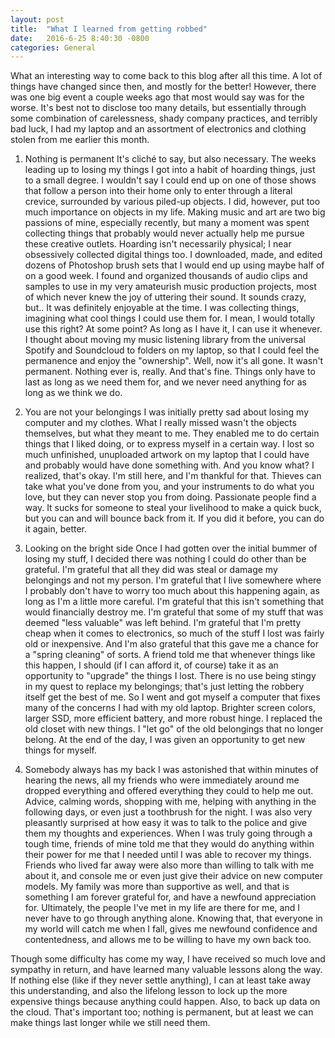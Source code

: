 ```yaml
---
layout: post
title:  "What I learned from getting robbed"
date:   2016-6-25 8:40:30 -0800
categories: General
---
```

What an interesting way to come back to this blog after all this time. A lot of things have changed since then, and mostly for the better! However, there was one big event a 
couple weeks ago that most would say was for the worse. It's best not to disclose too many details, but essentially through some combination of carelessness, shady company 
practices, and terribly bad luck, I had my laptop and an assortment of electronics and clothing stolen from me earlier this month. 
1. Nothing is permanent
	It's cliché to say, but also necessary. The weeks leading up to losing my things I got into a habit of hoarding things, just to a small degree. I wouldn't say I could end up on one of those shows that follow a person into their home only to enter through a literal crevice, surrounded by various piled-up objects. I did, however, put too much importance on objects in my life. Making music and art are two big passions of mine, especially recently, but many a moment was spent collecting things that probably would never actually help me pursue these creative outlets. Hoarding isn't necessarily physical; I near obsessively collected digital things too. I downloaded, made, and edited dozens of Photoshop brush sets that I would end up using maybe half of on a good week. I found and organized thousands of audio clips and samples to use in my very amateurish music production projects, most of which never knew the joy of uttering their sound. It sounds crazy, but.. It was definitely enjoyable at the time. I was collecting things, imagining what cool things I could use them for. I mean, I would totally use this right? At some point? As long as I have it, I can use it whenever. I thought about moving my music listening library from the universal Spotify and Soundcloud to folders on my laptop, so that I could feel the permanence and enjoy the "ownership". Well, now it's all gone. It wasn't permanent. Nothing ever is, really. And that's fine. Things only have to last as long as we need them for, and we never need anything for as long as we think we do.

2. You are not your belongings
	I was initially pretty sad about losing my computer and my clothes. What I really missed wasn't the objects themselves, but what they meant to me. They enabled me to do certain things that I liked doing, or to express myself in a certain way. I lost so much unfinished, unuploaded artwork on my laptop that I could have and probably would have done something with. And you know what? I realized, that's okay. I'm still here, and I'm thankful for that. Thieves can take what you've done from you, and your instruments to do what you love, but they can never stop you from doing. Passionate people find a way. It sucks for someone to steal your livelihood to make a quick buck, but you can and will bounce back from it. If you did it before, you can do it again, better.
	
3. Looking on the bright side
	Once I had gotten over the initial bummer of losing my stuff, I decided there was nothing I could do other than be grateful. I'm grateful that all they did was steal or damage my belongings and not my person. I'm grateful that I live somewhere where I probably don't have to worry too much about this happening again, as long as I'm a little more careful. I'm grateful that this isn't something that would financially destroy me. I'm grateful that some of my stuff that was deemed "less valuable" was left behind. I'm grateful that I'm pretty cheap when it comes to electronics, so much of the stuff I lost was fairly old or inexpensive. And I'm also grateful that this gave me a chance for a "spring cleaning" of sorts. A friend told me that whenever things like this happen, I should (if I can afford it, of course) take it as an opportunity to "upgrade" the things I lost. There is no use being stingy in my quest to replace my belongings; that's just letting the robbery itself get the best of me. So I went and got myself a computer that fixes many of the concerns I had with my old laptop. Brighter screen colors, larger SSD, more efficient battery, and more robust hinge. I replaced the old closet with new things. I "let go" of the old belongings that no longer belong. At the end of the day, I was given an opportunity to get new things for myself.
	
4. Somebody always has my back
	I was astonished that within minutes of hearing the news, all my friends who were immediately around me dropped everything and offered everything they could to help me out. Advice, calming words, shopping with me, helping with anything in the following days, or even just a toothbrush for the night. I was also very pleasantly surprised at how easy it was to talk to the police and give them my thoughts and experiences. When I was truly going through a tough time, friends of mine told me that they would do anything within their power for me that I needed until I was able to recover my things. Friends who lived far away were also more than willing to talk with me about it, and console me or even just give their advice on new computer models. My family was more than supportive as well, and that is something I am forever grateful for, and have a newfound appreciation for. Ultimately, the people I've met in my life are there for me, and I never have to go through anything alone. Knowing that, that everyone in my world will catch me when I fall, gives me newfound confidence and contentedness, and allows me to be willing to have my own back too.
	
Though some difficulty has come my way, I have received so much love and sympathy in return, and have learned many valuable lessons along the way. If nothing else (like if they never settle anything), I can at least take away this understanding, and also the lifelong lesson to lock up the more expensive things because anything could happen. Also, to back up data on the cloud. That's important too; nothing is permanent, but at least we can make things last longer while we still need them. 